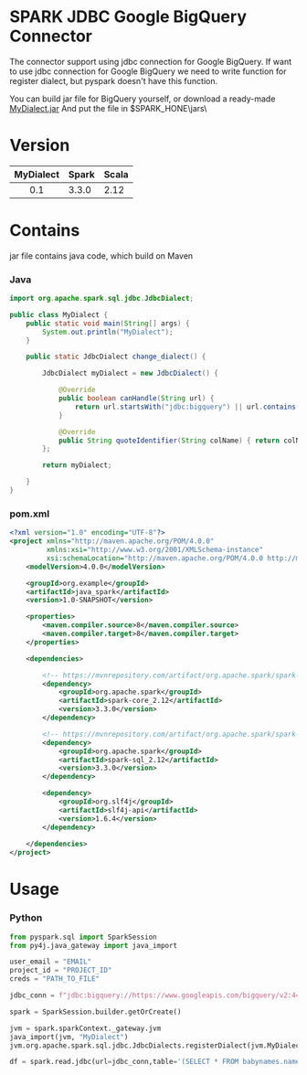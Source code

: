 # SPARK JDBC Google BigQuery Connector

The connector support using jdbc connection for Google BigQuery.
If want to use jdbc connection for Google BigQuery we need to write function for register dialect, but pyspark doesn't have this function.

You can build jar file for BigQuery yourself, or download a ready-made [MyDialect.jar](https://github.com/Fox-sv/spark-bigquery/raw/master/MyDialect.jar)
And put the file in $SPARK_HONE\jars\

# Version

|  MyDialect | Spark  | Scala |
|:----------:|--------|:------|
| 0.1        | 3.3.0  | 2.12  |

# Contains
jar file contains java code, which build on Maven
### Java
```java
import org.apache.spark.sql.jdbc.JdbcDialect;

public class MyDialect {
    public static void main(String[] args) {
        System.out.println("MyDialect");
    }

    public static JdbcDialect change_dialect() {

        JdbcDialect myDialect = new JdbcDialect() {

            @Override
            public boolean canHandle(String url) {
                return url.startsWith("jdbc:bigquery") || url.contains("bigquery");
            }

            @Override
            public String quoteIdentifier(String colName) { return colName; }
        };

        return myDialect;

    }
}

```
### pom.xml
```xml
<?xml version="1.0" encoding="UTF-8"?>
<project xmlns="http://maven.apache.org/POM/4.0.0"
         xmlns:xsi="http://www.w3.org/2001/XMLSchema-instance"
         xsi:schemaLocation="http://maven.apache.org/POM/4.0.0 http://maven.apache.org/xsd/maven-4.0.0.xsd">
    <modelVersion>4.0.0</modelVersion>

    <groupId>org.example</groupId>
    <artifactId>java_spark</artifactId>
    <version>1.0-SNAPSHOT</version>

    <properties>
        <maven.compiler.source>8</maven.compiler.source>
        <maven.compiler.target>8</maven.compiler.target>
    </properties>

    <dependencies>

        <!-- https://mvnrepository.com/artifact/org.apache.spark/spark-core -->
        <dependency>
            <groupId>org.apache.spark</groupId>
            <artifactId>spark-core_2.12</artifactId>
            <version>3.3.0</version>
        </dependency>

        <!-- https://mvnrepository.com/artifact/org.apache.spark/spark-sql -->
        <dependency>
            <groupId>org.apache.spark</groupId>
            <artifactId>spark-sql_2.12</artifactId>
            <version>3.3.0</version>
        </dependency>

        <dependency>
            <groupId>org.slf4j</groupId>
            <artifactId>slf4j-api</artifactId>
            <version>1.6.4</version>
        </dependency>
        
    </dependencies>
</project>
```
# Usage
### Python

```python
from pyspark.sql import SparkSession
from py4j.java_gateway import java_import

user_email = "EMAIL"
project_id = "PROJECT_ID"
creds = "PATH_TO_FILE"

jdbc_conn = f"jdbc:bigquery://https://www.googleapis.com/bigquery/v2:443;OAuthServiceAcctEmail={user_email};ProjectId={project_id};OAuthPvtKeyPath={creds};"

spark = SparkSession.builder.getOrCreate()

jvm = spark.sparkContext._gateway.jvm
java_import(jvm, "MyDialect")
jvm.org.apache.spark.sql.jdbc.JdbcDialects.registerDialect(jvm.MyDialect().change_dialect())

df = spark.read.jdbc(url=jdbc_conn,table='(SELECT * FROM babynames.names_2014) AS table')

```
